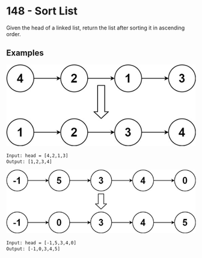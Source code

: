 # 148 - Sort List

Given the head of a linked list, return the list after sorting it in ascending order.

## Examples
![](sort_list_1.jpg)
```
Input: head = [4,2,1,3]
Output: [1,2,3,4]
```
![](sort_list_2.jpg)
```
Input: head = [-1,5,3,4,0]
Output: [-1,0,3,4,5]
```